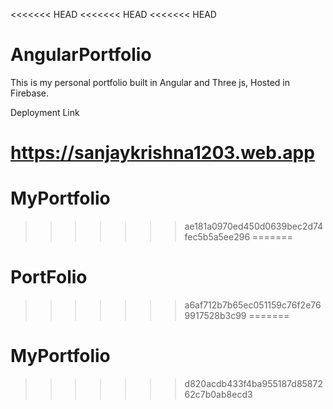 <<<<<<< HEAD
<<<<<<< HEAD
<<<<<<< HEAD
# AngularPortfolio

This is my personal portfolio built in Angular and Three js, Hosted in Firebase.

Deployment Link

https://sanjaykrishna1203.web.app
=======
# MyPortfolio
>>>>>>> ae181a0970ed450d0639bec2d74fec5b5a5ee296
=======
# PortFolio
>>>>>>> a6af712b7b65ec051159c76f2e769917528b3c99
=======
# MyPortfolio
>>>>>>> d820acdb433f4ba955187d8587262c7b0ab8ecd3

